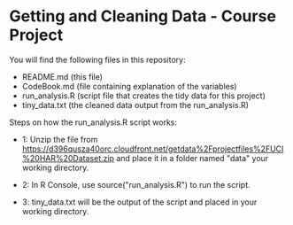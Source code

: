 Getting and Cleaning Data - Course Project
===========================================

You will find the following files in this repository:
- README.md (this file)
- CodeBook.md (file containing explanation of the variables)
- run_analysis.R (script file that creates the tidy data for this project)
- tiny_data.txt (the cleaned data output from the run_analysis.R)


Steps on how the run_analysis.R script works:
- 1: Unzip the file from https://d396qusza40orc.cloudfront.net/getdata%2Fprojectfiles%2FUCI%20HAR%20Dataset.zip and place it in a folder named "data" your working directory. 

- 2: In R Console, use source("run_analysis.R") to run the script.

- 3: tiny_data.txt will be the output of the script and placed in your working directory.
